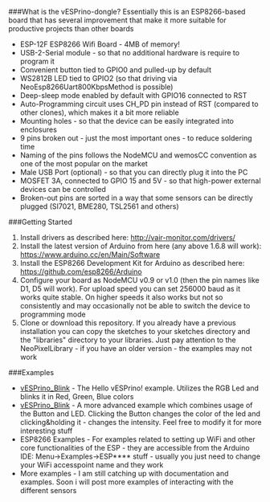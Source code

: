 ###What is the vESPrino-dongle?
Essentially this is an ESP8266-based board that has several improvement that make it more suitable for productive projects than other boards
* ESP-12F ESP8266 Wifi Board - 4MB of memory!
* USB-2-Serial module - so that no additional hardware is require to program it
* Convenient button tied to GPIO0 and pulled-up by default
* WS2812B LED tied to GPIO2 (so that driving via NeoEsp8266Uart800KbpsMethod is possible)
* Deep-sleep mode enabled by default with GPIO16 connected to RST
* Auto-Programming circuit uses CH_PD pin instead of RST (compared to other clones), which makes it a bit more reliable
* Mounting holes - so that the device can be easily integrated into enclosures
* 9 pins broken out - just the most important ones - to reduce soldering time
* Naming of the pins follows the NodeMCU and wemosCC convention as one of the most popular on the market
* Male USB Port (optional) - so that you can directly plug it into the PC
* MOSFET 3A, connected to GPIO 15 and 5V - so that high-power external devices can be controlled 
* Broken-out pins are sorted in a way that some sensors can be directly plugged (SI7021, BME280, TSL2561 and others)

###Getting Started
1. Install drivers as described here: http://vair-monitor.com/drivers/
2. Install the latest version of Arduino from here (any above 1.6.8 will work): https://www.arduino.cc/en/Main/Software
3. Install the ESP8266 Development Kit for Arduino as described here: https://github.com/esp8266/Arduino
4. Configure your board as NodeMCU v0.9 or v1.0 (then the pin names like D1, D5 will work). For upload speed you can set 256000 baud as it works quite stable. On higher speeds it also works but not so consistently and may occasionally not be able to switch the device to programming mode
5. Clone or download this repository. If you already have a previous installation you can copy the sketches to your sketches directory and the "libraries" directory to your libraries. Just pay attention to the NeoPixelLibrary - if you have an older version - the examples may not work

###Examples
* [vESPrino_Blink](https://github.com/vlast3k/vESPrino-examples/tree/master/vESPrino_Blink) - The Hello vESPrino! example. Utilizes the RGB Led and blinks it in Red, Green, Blue colors
* [vESPrino_Blink](https://github.com/vlast3k/vESPrino-examples/tree/master/vESPrino_LED_Button) - A more advanced example which combines usage of the Button and LED. Clicking the Button changes the color of the led and clicking&holding it - changes the intensity. Feel free to modify it for more interesting stuff
* ESP8266 Examples - For examples related to setting up WiFi and other core functionalities of the ESP - they are accessible from the Arduino IDE: Menu->Examples->ESP**** stuff - usually you just need to change your WiFi accesspoint name and they work
* More examples - I am still catching up with documentation and examples. Soon i will post more examples of interacting with the different sensors

